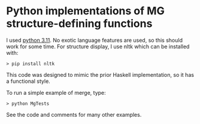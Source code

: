 # Python implementations of MG structure-defining functions

I used [python 3.11](https://www.python.org/).
No exotic language features are used, so this should work for some time.
For structure display, I use nltk which can be installed with:

```
> pip install nltk
```

This code was designed to mimic the prior Haskell implementation, so it
has a functional style.

To run a simple example of merge, type:

```
> python MgTests
```

See the code and comments for many other examples.
